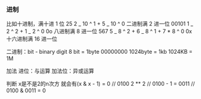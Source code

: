 ### 进制

比如十进制，满十进 1 位 25 2 _ 10 ^ 1 + 5 _ 10 ^ 0
二进制满 2 进一位 00101 1 _ 2 ^ 2 + 1 _ 2 ^ 0
0o 八进制满 8 进一位 567 5 _ 8 ^ 2 + 6 _ 8 ^ 1 + 7 \* 8 ^ 0
0x 十六进制满 16 进一位

二进制：bit - binary digit
8 bit = 1byte 00000000
1024byte = 1kb
1024KB = 1M

加法
进位：与运算
加法位：异或运算

判断 x是不是2的n次方
就会有(x & x - 1) = 0
// 0100 2 \*\* 2
// 0100 - 1 = 0011
// 0100 & 0011 = 0
